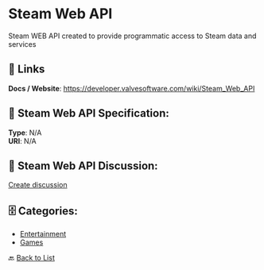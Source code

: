# Steam Web API


Steam WEB API created to provide programmatic access to Steam data and services

##  🔗 Links
**Docs / Website**: https://developer.valvesoftware.com/wiki/Steam_Web_API

## 🧬 Steam Web API Specification:
**Type**: N/A  
**URI**: N/A

## 💬 Steam Web API Discussion:
[Create discussion](https://github.com/apis-list/apis-list/discussions/new)

## 🗄️ Categories:
- [Entertainment](https://github.com/apis-list/apis-list#entertainment-)
- [Games](https://github.com/apis-list/apis-list#games-)




🔙 [Back to List](https://github.com/apis-list/apis-list)

